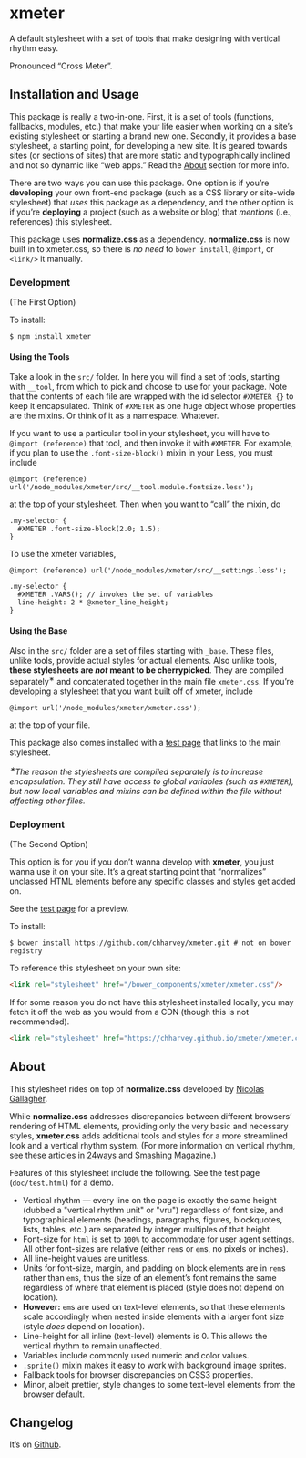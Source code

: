 # xmeter
A default stylesheet with a set of tools that make designing with vertical rhythm easy.

Pronounced “Cross Meter”.

## Installation and Usage

This package is really a two-in-one. First, it is a set of tools (functions,
fallbacks, modules, etc.) that make your life easier when working on a site’s
existing stylesheet or starting a brand new one. Secondly, it provides a base
stylesheet, a starting point, for developing a new site. It is geared towards
sites (or sections of sites) that are more static and typographically inclined
and not so dynamic like “web apps.”
Read the [About](#about) section for more info.

There are two ways you can use this package. One option is if you’re
**developing** your own front-end package (such as a CSS library or site-wide
stylesheet) that *uses* this package as a dependency, and the other option is
if you’re **deploying** a project (such as a website or blog) that *mentions*
(i.e., references) this stylesheet.

This package uses **normalize.css** as a dependency.
**normalize.css** is now built in to xmeter.css, so there is *no need* to
`bower install`, `@import`, or `<link/>` it manually.

### Development

(The First Option)

To install:

    $ npm install xmeter

#### Using the Tools

Take a look in the `src/` folder. In here you will find a set of tools, starting
with `__tool`, from which to pick and choose to use for your package. Note that
the contents of each file are wrapped with the id selector `#XMETER {}` to keep
it encapsulated. Think of `#XMETER` as one huge object whose properties are
the mixins. Or think of it as a namespace. Whatever.

If you want to use a particular tool in your stylesheet, you will have to
`@import (reference)` that tool, and then invoke it with `#XMETER`. For example,
if you plan to use the `.font-size-block()` mixin in your Less, you must include

```less
@import (reference) url('/node_modules/xmeter/src/__tool.module.fontsize.less');
```

at the top of your stylesheet. Then when you want to “call” the mixin, do

```less
.my-selector {
  #XMETER .font-size-block(2.0; 1.5);
}
```

To use the xmeter variables,

```less
@import (reference) url('/node_modules/xmeter/src/__settings.less');

.my-selector {
  #XMETER .VARS(); // invokes the set of variables
  line-height: 2 * @xmeter_line_height;
}
```

#### Using the Base

Also in the `src/` folder are a set of files starting with `_base`. These files,
unlike tools, provide actual styles for actual elements. Also unlike tools, **these
stylesheets are *not* meant to be cherrypicked**. They are compiled separately<sup>&lowast;</sup> and
concatenated together in the main file `xmeter.css`. If you’re developing a
stylesheet that you want built off of xmeter, include

```less
@import url('/node_modules/xmeter/xmeter.css');
```

at the top of  your file.

This package also comes installed with a [test page](./test.html)
that links to the main stylesheet.

<i><sup>&lowast;</sup>The reason the stylesheets are compiled separately is to increase
encapsulation. They still have access to global variables (such as `#XMETER`),
but now local variables and mixins can be defined within the file without
affecting other files.</i>

### Deployment

(The Second Option)

This option is for you if you don’t wanna develop with **xmeter**, you just
wanna use it on your site. It’s a great starting point that “normalizes”
unclassed HTML elements before any specific classes and styles get added on.

See the [test page](./test.html) for a preview.

To install:

    $ bower install https://github.com/chharvey/xmeter.git # not on bower registry

To reference this stylesheet on your own site:

```html
<link rel="stylesheet" href="/bower_components/xmeter/xmeter.css"/>
```

If for some reason you do not have this stylesheet installed locally, you may
fetch it off the web as you would from a CDN (though this is not recommended).

```html
<link rel="stylesheet" href="https://chharvey.github.io/xmeter/xmeter.css"/>
```

## About

This stylesheet rides on top of **normalize.css** developed by
[Nicolas Gallagher](http://necolas.github.io/normalize.css/).

While **normalize.css** addresses discrepancies between different browsers’
rendering of HTML elements, providing only the very basic and necessary styles,
**xmeter.css** adds additional tools and styles for a more streamlined look and a
vertical rhythm system. (For more information on vertical rhythm, see these articles in
[24ways](http://24ways.org/2006/compose-to-a-vertical-rhythm/) and
[Smashing Magazine](http://www.smashingmagazine.com/2011/03/14/technical-web-typography-guidelines-and-techniques/#tt-rhythm).)

Features of this stylesheet include the following. See the test page (`doc/test.html`)
for a demo.

- Vertical rhythm &mdash; every line on the page is exactly the same height
  (dubbed a "vertical rhythm unit" or "vru") regardless of font size, and
  typographical elements (headings, paragraphs, figures, blockquotes, lists,
  tables, etc.) are separated by integer multiples of that height.
- Font-size for `html` is set to `100%` to accommodate for user agent settings.
  All other font-sizes are relative (either `rem`s or `em`s, no pixels or inches).
- All line-height values are unitless.
- Units for font-size, margin, and padding on block elements are in `rem`s
  rather than `em`s, thus the size of an element’s font remains the same
  regardless of where that element is placed (style does not depend on location).
- **However:** `em`s are used on text-level elements, so that these elements
  scale accordingly when nested inside elements with a larger font size
  (style *does* depend on location).
- Line-height for all inline (text-level) elements is 0. This allows the
  vertical rhythm to remain unaffected.
- Variables include commonly used numeric and color values.
- `.sprite()` mixin makes it easy to work with background image sprites.
- Fallback tools for browser discrepancies on CSS3 properties.
- Minor, albeit prettier, style changes to some text-level elements from the browser default.

## Changelog

It’s on [Github](https://github.com/chharvey/xmeter/releases).
